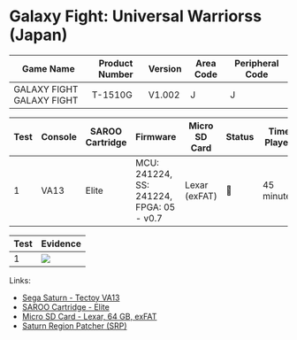 # Galaxy Fight: Universal Warriorss (Japan)

| Game Name                 | Product Number | Version | Area Code | Peripheral Code |
| ------------------------- | -------------- | ------- | --------- | --------------- |
| GALAXY FIGHT GALAXY FIGHT | T-1510G        | V1.002  | J         | J               |

| Test | Console | SAROO Cartridge | Firmware                                 | Micro SD Card | Status | Time Played |
| ---- | ------- | --------------- | ---------------------------------------- | ------------- | ------ | ----------- |
| 1    | VA13    | Elite           | MCU: 241224, SS: 241224, FPGA: 05 - v0.7 | Lexar (exFAT) | :100:  | 45 minutes  |

| Test | Evidence                                                                                         |
| ---- | ------------------------------------------------------------------------------------------------ |
| 1    | [![](https://img.youtube.com/vi/NshuO6-tdQw/0.jpg)](https://www.youtube.com/watch?v=NshuO6-tdQw) |

Links:

- [Sega Saturn - Tectoy VA13](../../../Info/Consoles/VA13/README.md)
- [SAROO Cartridge - Elite](../../../../Info/Cartridges/GuangzhouSanStarOnlineShop/1.6/README.md)
- [Micro SD Card - Lexar, 64 GB, exFAT](../../../../Info/SdCards/Lexar/64GB/exfat/README.md)
- [Saturn Region Patcher (SRP)](https://segaxtreme.net/resources/saturn-region-patcher.81/download)
